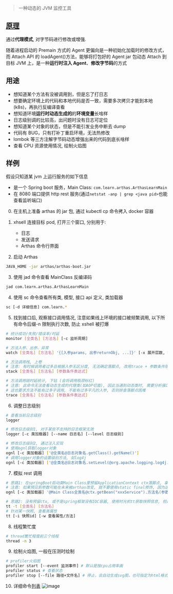 > 一种动态的 JVM 监控工具

## [原理](https://blog.csdn.net/hosaos/article/details/102931887#AgentClassAttachAgent_437)

通过**代理模式**, 对字节码进行修改或增强.

随着进程启动的 Premain 方式的 Agent 更偏向是一种初始化加载时的修改方式，而 Attach API 的 loadAgent()方法，能够将打包好的 Agent jar 包动态 Attach 到目标 JVM 上，是一种**运行时注入 Agent**、**修改字节码**的方式

## 用途

- 想知道某个方法有没被调用到，但是忘了打日志
- 想要确定环境上的代码和本地代码是否一致，需要多次拷贝才能到本地(k8s)，再执行反编译查看
- 想知道环境**运行时动态生成的**的**环境变量**长啥样
- 日志级别调的比较高，出问题时没有日志可定位
- 想知道某个对象的状态，但是不能引发业务中断去 dump
- 代码有 BUG，只有打补丁重启环境，无法热修改
- lombok 等三方注解字节码动态增强出来的代码到底长啥样
- 查看 CPU 资源使用情况, 绘制火焰图

## 样例

假设只知道某 jvm 上运行服务的如下信息

- 是一个 Spring boot 服务，Main Class: `com.learn.arthas.ArthasLearnMain`
- 在 8080 端口提供 http rest 服务(通过`netstat -anp | grep <java pid>`也能查看监听端口)

0. 在主机上准备 arthas 的 jar 包, 通过 kubectl cp 命令拷入 docker 容器

1. xhsell 连接目标 pod, 打开三个窗口, 分别用于:

   - 日志
   - 发送请求
   - Arthas 命令行界面

2. 启动 Arthas

```bash
JAVA_HOME -jar arthas/arthas-boot.jar
```

3. 使用 jad 命令查看 MainClass 反编译码

```bash
jad com.learn.arthas.ArthasLearnMain
```

4. 使用 sc 命令查看所有类, 模型, 接口 api 定义, 类加载器

```bash
sc [-d 详细信息] com.learn.*
```

5. 找到接口后, 观察接口调用情况, 注意如果线上环境的接口被频繁调用, 以下所有命令后缀-n 限制执行次数, 防止 xshell 被打爆

```bash
# 统计成功/失败/错误率/时延
monitor [全类名] [方法名] [-c 监听周期]

# 方法入参、出参、异常
watch [全类名] [方法名] '{[入参params, 出参returnObj, ...]}' [-x 展开层数, 如结果是标量/一维数组, 则应展开为1/2层]

# 方法调用栈, 上卷
# 注意: 有时候调用者过多且根据入参无区分度, 无法确定落脚点, 改用trace + 参数条件限制查看下钻情况, 检查异常点
stack [全类名] [方法名] [参数条件表达式]

# 方法调用链时延统计, 下钻 (会将调用瓶颈标红)
# 注意: 此命令无法查看动态生成的代理类(如AOP切面), 因此当遇到动态类时, 需要分析接口内子调用对应的cutpoint, 重新确定落脚点
# 这也要求方法不能有过多子调用, 不能有过多平凡的入参, 否则排查落脚点困难
trace [全类名] [方法名] [参数条件表达式]
```

6. 调整日志级别

```bash
# 查看当前日志级别
logger

# 修改日志级别1, 对于某些不支持的日志框架无效
logger [-c 类加载器] [--name 日志名] [--level 日志级别]

# 修改日志级别2, 通过注入实现
# 使用ognl获取logger对象
ognl [-c 类加载器] ['@全类名@日志对象名.getClass().getName()']
# 调用logger对象的设置级别方法, 如log4j
ognl [-c 类加载器] ['@全类名@日志对象名.setLevel(@org.apache.logging.log4j.Level@INFO)']
```

7. 模拟 rest 调用

```bash
# 思路1: 在springBoot启动类Main Class里预留ApplicationContext ctx落脚点, 拿到springIOC容器, 然后获取里面的Controller/Service/Mapper Bean, 接着使用ognl调用对应方法
# 注意: 如果预见到参数可能在未来被arthas改变, 就不要使用static final修饰, 因为这种常量参数在编译器会被优化到形参里, 即使用arthas改了实参也不起作用
ognl [-c 类加载器] '@Main Class全类名@ctx.getBean("xxxService").方法名(参数...)/属性'
```

```bash
# 思路2: 没有预留ctx, 或不是spring框架没有IOC容器, 使用时光机tt获取快照信息, 但是需要等待客户端触发接口
tt -t [全类名] [方法名]
# 针对某一快照, 查看类属性
tt [-i 快照id] [-w 查看属性/方法]
```

8. 线程繁忙度

```bash
# thread繁忙程度前三个线程
thread -n 3
```

9. 绘制火焰图, 一般在压测时绘制

```bash
# profiler火焰图
profiler start [--event 监测事件] # 默认是按cpu占用率画
profiler status # 查看状态
profiler stop [--file 路径+文件名] # 停止，会自动生成svg图，也可指定为html格式
```

10. 详细命令[列表](https://alibaba.github.io/arthas/)
    ![image](https://img2022.cnblogs.com/blog/2827284/202208/2827284-20220819001430482-1904590557.png)
